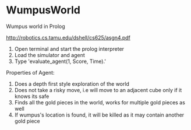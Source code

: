 WumpusWorld
===========

Wumpus world in Prolog

http://robotics.cs.tamu.edu/dshell/cs625/asgn4.pdf

1. Open terminal and start the prolog interpreter
2. Load the simulator and agent
3. Type 'evaluate_agent(1, Score, Time).'

Properties of Agent:

1. Does a depth first style exploration of the world
2. Does not take a risky move, i.e will move to an adjacent cube only if it knows its safe
3. Finds all the gold pieces in the world, works for multiple gold pieces as well
4. If wumpus's location is found, it will be killed as it may contain another gold piece


